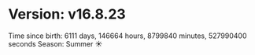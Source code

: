 # Version: v16.8.23
Time since birth: 6111 days, 146664 hours, 8799840 minutes, 527990400 seconds
Season: Summer ☀️
